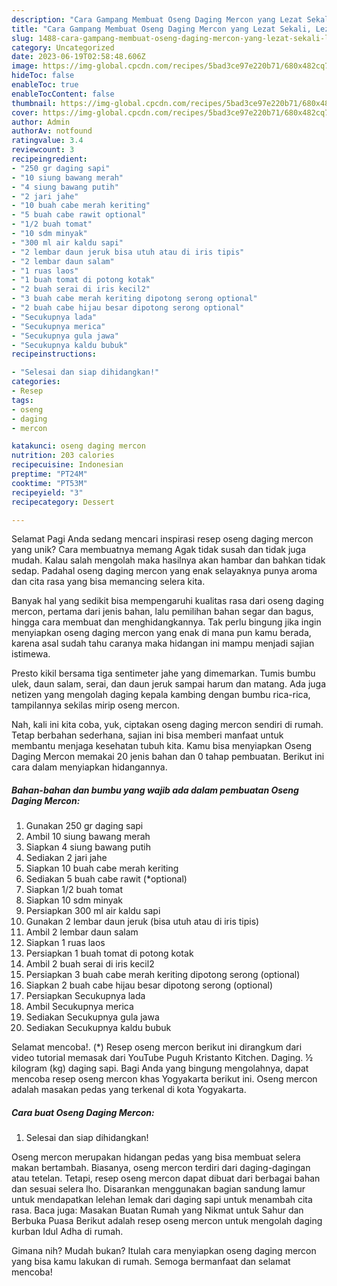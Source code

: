 ```yaml
---
description: "Cara Gampang Membuat Oseng Daging Mercon yang Lezat Sekali, Lezat"
title: "Cara Gampang Membuat Oseng Daging Mercon yang Lezat Sekali, Lezat"
slug: 1488-cara-gampang-membuat-oseng-daging-mercon-yang-lezat-sekali-lezat
category: Uncategorized
date: 2023-06-19T02:58:48.606Z
image: https://img-global.cpcdn.com/recipes/5bad3ce97e220b71/680x482cq70/oseng-daging-mercon-foto-resep-utama.jpg
hideToc: false
enableToc: true
enableTocContent: false
thumbnail: https://img-global.cpcdn.com/recipes/5bad3ce97e220b71/680x482cq70/oseng-daging-mercon-foto-resep-utama.jpg
cover: https://img-global.cpcdn.com/recipes/5bad3ce97e220b71/680x482cq70/oseng-daging-mercon-foto-resep-utama.jpg
author: Admin
authorAv: notfound
ratingvalue: 3.4
reviewcount: 3
recipeingredient:
- "250 gr daging sapi"
- "10 siung bawang merah"
- "4 siung bawang putih"
- "2 jari jahe"
- "10 buah cabe merah keriting"
- "5 buah cabe rawit optional"
- "1/2 buah tomat"
- "10 sdm minyak"
- "300 ml air kaldu sapi"
- "2 lembar daun jeruk bisa utuh atau di iris tipis"
- "2 lembar daun salam"
- "1 ruas laos"
- "1 buah tomat di potong kotak"
- "2 buah serai di iris kecil2"
- "3 buah cabe merah keriting dipotong serong optional"
- "2 buah cabe hijau besar dipotong serong optional"
- "Secukupnya lada"
- "Secukupnya merica"
- "Secukupnya gula jawa"
- "Secukupnya kaldu bubuk"
recipeinstructions:

- "Selesai dan siap dihidangkan!"
categories:
- Resep
tags:
- oseng
- daging
- mercon

katakunci: oseng daging mercon 
nutrition: 203 calories
recipecuisine: Indonesian
preptime: "PT24M"
cooktime: "PT53M"
recipeyield: "3"
recipecategory: Dessert

---
```



Selamat Pagi Anda sedang mencari inspirasi resep oseng daging mercon yang unik? Cara membuatnya memang Agak tidak susah dan tidak juga mudah. Kalau salah mengolah maka hasilnya akan hambar dan bahkan tidak sedap. Padahal oseng daging mercon yang enak selayaknya punya aroma dan cita rasa yang bisa memancing selera kita.


Banyak hal yang sedikit bisa mempengaruhi kualitas rasa dari oseng daging mercon, pertama dari jenis bahan, lalu pemilihan bahan segar dan bagus, hingga cara membuat dan menghidangkannya. Tak perlu bingung jika ingin menyiapkan oseng daging mercon yang enak di mana pun kamu berada, karena asal sudah tahu caranya maka hidangan ini mampu menjadi sajian istimewa.

Presto kikil bersama tiga sentimeter jahe yang dimemarkan. Tumis bumbu ulek, daun salam, serai, dan daun jeruk sampai harum dan matang. Ada juga netizen yang mengolah daging kepala kambing dengan bumbu rica-rica, tampilannya sekilas mirip oseng mercon.


Nah, kali ini kita coba, yuk, ciptakan oseng daging mercon sendiri di rumah. Tetap berbahan sederhana, sajian ini bisa memberi manfaat untuk membantu menjaga kesehatan tubuh kita. Kamu bisa menyiapkan Oseng Daging Mercon memakai 20 jenis bahan dan 0 tahap pembuatan. Berikut ini cara dalam menyiapkan hidangannya.

<!--inarticleads1-->

##### Bahan-bahan dan bumbu yang wajib ada dalam pembuatan Oseng Daging Mercon:

1. Gunakan 250 gr daging sapi
1. Ambil 10 siung bawang merah
1. Siapkan 4 siung bawang putih
1. Sediakan 2 jari jahe
1. Siapkan 10 buah cabe merah keriting
1. Sediakan 5 buah cabe rawit (*optional)
1. Siapkan 1/2 buah tomat
1. Siapkan 10 sdm minyak
1. Persiapkan 300 ml air kaldu sapi
1. Gunakan 2 lembar daun jeruk (bisa utuh atau di iris tipis)
1. Ambil 2 lembar daun salam
1. Siapkan 1 ruas laos
1. Persiapkan 1 buah tomat di potong kotak
1. Ambil 2 buah serai di iris kecil2
1. Persiapkan 3 buah cabe merah keriting dipotong serong (optional)
1. Siapkan 2 buah cabe hijau besar dipotong serong (optional)
1. Persiapkan Secukupnya lada
1. Ambil Secukupnya merica
1. Sediakan Secukupnya gula jawa
1. Sediakan Secukupnya kaldu bubuk


Selamat mencoba!. (*) Resep oseng mercon berikut ini dirangkum dari video tutorial memasak dari YouTube Puguh Kristanto Kitchen. Daging. ½ kilogram (kg) daging sapi. Bagi Anda yang bingung mengolahnya, dapat mencoba resep oseng mercon khas Yogyakarta berikut ini. Oseng mercon adalah masakan pedas yang terkenal di kota Yogyakarta. 

<!--inarticleads2-->

##### Cara buat Oseng Daging Mercon:


1. Selesai dan siap dihidangkan!

Oseng mercon merupakan hidangan pedas yang bisa membuat selera makan bertambah. Biasanya, oseng mercon terdiri dari daging-dagingan atau tetelan. Tetapi, resep oseng mercon dapat dibuat dari berbagai bahan dan sesuai selera lho. Disarankan menggunakan bagian sandung lamur untuk mendapatkan lelehan lemak dari daging sapi untuk menambah cita rasa. Baca juga: Masakan Buatan Rumah yang Nikmat untuk Sahur dan Berbuka Puasa Berikut adalah resep oseng mercon untuk mengolah daging kurban Idul Adha di rumah. 

Gimana nih? Mudah bukan? Itulah cara menyiapkan oseng daging mercon yang bisa kamu lakukan di rumah. Semoga bermanfaat dan selamat mencoba!
